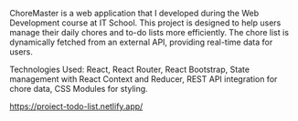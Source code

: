 ChoreMaster is a web application that I developed during the Web Development course at IT School. This project is designed to help users manage their daily chores and to-do lists more efficiently. The chore list is dynamically fetched from an external API, providing real-time data for users.


Technologies Used:
React,
React Router,
React Bootstrap,
State management with React Context and Reducer,
REST API integration for chore data,
CSS Modules for styling.

https://proiect-todo-list.netlify.app/
